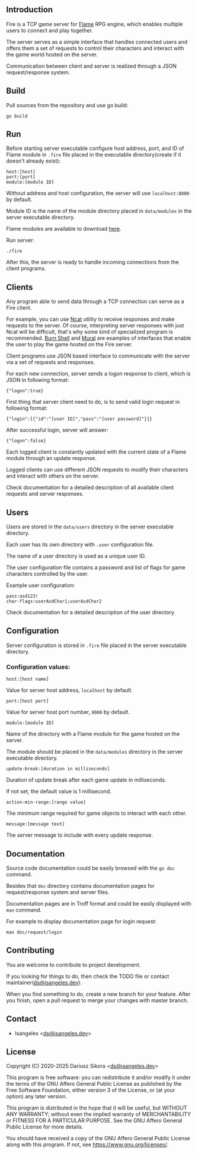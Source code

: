 ## Introduction
Fire is a TCP game server for [Flame](https://github.com/Isangeles/flame) RPG engine, which enables multiple users
to connect and play together.

The server serves as a simple interface that handles connected users and offers them a set of requests to control
their characters and interact with the game world hosted on the server.

Communication between client and server is realized through a JSON request/response system.
## Build
Pull sources from the repository and use go build:
```
go build
```
## Run
Before starting server executable configure host address, port, and ID of Flame module in `.fire` file placed in the executable directory(create if it doesn't already exist):
```
host:[host]
port:[port]
module:[module ID]
```
Without address and host configuration, the server will use `localhost:8000` by default.

Module ID is the name of the module directory placed in `data/modules` in the server executable directory.

Flame modules are available to download [here](https://flame.isangeles.dev/mods).

Run server:
```
./fire
```
After this, the server is ready to handle incoming connections from the client programs.
## Clients
Any program able to send data through a TCP connection can serve as a Fire client.

For example, you can use [Ncat](https://nmap.org/ncat) utility to receive responses and make requests to the server.
Of course, interpreting server responses with just Ncat will be difficult, that's why some kind of specialized program is recommended.
[Burn Shell](https://github.com/isangeles/burnsh) and [Mural](https://github.com/isangeles/mural) are examples of interfaces that enable the user to play the game hosted on the Fire server.

Client programs use JSON based interface to communicate with the server via a set of requests and responses.

For each new connection, server sends a logon response to client, which is JSON in following format:
```
{"logon":true}
```
First thing that server client need to do, is to send valid login request in following format:
```
{"login":[{"id":"[user ID]","pass":"[user password]"}]}
```
After successful login, server will answer:
```
{"logon":false}
```
Each logged client is constantly updated with the current state of a Flame module through an update response.

Logged clients can use different JSON requests to modify their characters and interact with others on the server.

Check documentation for a detailed description of all available client requests and server responses.
## Users
Users are stored in the `data/users` directory in the server executable directory.

Each user has its own directory with `.user` configuration file.

The name of a user directory is used as a unique user ID.

The user configuration file contains a password and list of flags for game characters controlled by the user.

Example user configuration:
```
pass:asd123!
char-flags:userAsdChar1;userAsdChar2
```
Check documentation for a detailed description of the user directory.
## Configuration
Server configuration is stored in `.fire` file placed in the server executable directory.
### Configuration values:
```
host:[host name]
```
Value for server host address, `localhost` by default.
```
port:[host port]
```
Value for server host port number, `8000` by default.
```
module:[module ID]
```
Name of the directory with a Flame module for the game hosted on the server.

The module should be placed in the `data/modules` directory in the server executable directory.
```
update-break:[duration in milliseconds]
```
Duration of update break after each game update in milliseconds.

If not set, the default value is 1 millisecond.
```
action-min-range:[range value]
```
The minimum range required for game objects to interact with each other.
```
message:[message text]
```
The server message to include with every update response.
## Documentation
Source code documentation could be easily browsed with the `go doc` command.

Besides that `doc` directory contains documentation pages for request/response system and server files.

Documentation pages are in Troff format and could be easily displayed with `man` command.

For example to display documentation page for login request:
```
man doc/request/login
```
## Contributing
You are welcome to contribute to project development.

If you looking for things to do, then check the TODO file or contact maintainer(ds@isangeles.dev).

When you find something to do, create a new branch for your feature.
After you finish, open a pull request to merge your changes with master branch.
## Contact
* Isangeles <<ds@isangeles.dev>>
## License
Copyright (C) 2020-2025 Dariusz Sikora <<ds@isangeles.dev>>

This program is free software: you can redistribute it and/or modify
it under the terms of the GNU Affero General Public License as published by
the Free Software Foundation, either version 3 of the License, or
(at your option) any later version.

This program is distributed in the hope that it will be useful,
but WITHOUT ANY WARRANTY; without even the implied warranty of
MERCHANTABILITY or FITNESS FOR A PARTICULAR PURPOSE.  See the
GNU Affero General Public License for more details.

You should have received a copy of the GNU Affero General Public License
along with this program.  If not, see <https://www.gnu.org/licenses/>.
